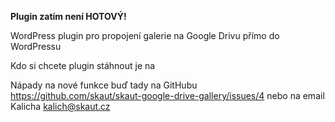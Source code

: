 <b>Plugin zatím není HOTOVÝ!</b>

WordPress plugin pro propojení galerie na Google Drivu přímo do WordPressu

Kdo si chcete plugin stáhnout je na

Nápady na nové funkce buď tady na GitHubu https://github.com/skaut/skaut-google-drive-gallery/issues/4 nebo na email Kalicha kalich@skaut.cz
